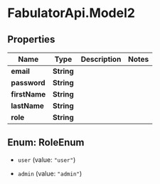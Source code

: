 # FabulatorApi.Model2

## Properties
Name | Type | Description | Notes
------------ | ------------- | ------------- | -------------
**email** | **String** |  | 
**password** | **String** |  | 
**firstName** | **String** |  | 
**lastName** | **String** |  | 
**role** | **String** |  | 


<a name="RoleEnum"></a>
## Enum: RoleEnum


* `user` (value: `"user"`)

* `admin` (value: `"admin"`)




